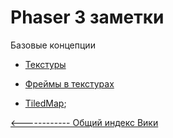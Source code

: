 # Phaser 3 заметки

Базовые концепции

- [Текстуры](images/Texture.md)
- [Фреймы в текстурах](images/Frame.md)

- [TiledMap](tiled/README.md);




[<------------ Общий индекс Вики ](../README.md)